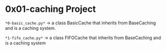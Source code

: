 # 0x01-caching Project


`*0-basic_cache.py*` -> a class BasicCache that inherits from BaseCaching and is a caching system.

`*1-fifo_cache.py*` -> a class FIFOCache that inherits from BaseCaching and is a caching system
